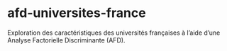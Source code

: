 # afd-universites-france
 Exploration des caractéristiques des universités françaises à l’aide d’une Analyse Factorielle Discriminante (AFD).
